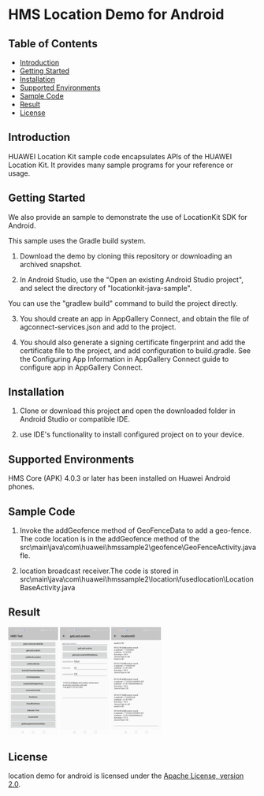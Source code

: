 # HMS Location Demo for Android


## Table of Contents

 * [Introduction](#introduction)
 * [Getting Started](#getting-started)
 * [Installation](#installation)
 * [Supported Environments](#supported-environments)
 * [Sample Code](#sample-code)
 * [Result](#result)
 * [License](#license)
 
 
## Introduction
HUAWEI Location Kit sample code encapsulates APIs of the HUAWEI Location Kit. It provides many sample programs for your reference or usage.
   

## Getting Started

We also provide an sample to demonstrate the use of LocationKit SDK for Android.

This sample uses the Gradle build system.
1. Download the demo by cloning this repository or downloading an archived snapshot.

2. In Android Studio, use the "Open an existing Android Studio project", and select the directory of "locationkit-java-sample".

You can use the "gradlew build" command to build the project directly.

3. You should create an app in AppGallery Connect, and obtain the file of agconnect-services.json and add to the project. 

4. You should also generate a signing certificate fingerprint and add the certificate file to the project, and add configuration to build.gradle. See the Configuring App Information in AppGallery Connect guide to configure app in AppGallery Connect.


## Installation
   
1. Clone or download this project and open the downloaded folder in Android Studio or compatible IDE.

2. use IDE's functionality to install configured project on to your device.
   

## Supported Environments
   HMS Core (APK) 4.0.3 or later has been installed on Huawei Android phones.

## Sample Code

1. Invoke the addGeofence method of GeoFenceData to add a geo-fence. The code location is in the addGeofence method of the  src\main\java\com\huawei\hmssample2\geofence\GeoFenceActivity.java fle.
   
2. location broadcast receiver.The code is stored in src\main\java\com\huawei\hmssample2\location\fusedlocation\LocationBaseActivity.java

## Result
<img src="images/home.jpg" width = 20% height = 20%>
<img src="images/locationgetlast.jpg" width = 20% height = 20%>
<img src="images/locationhd.jpg" width = 20% height = 20%>

##  License
location demo for android is licensed under the [Apache License, version 2.0](http://www.apache.org/licenses/LICENSE-2.0).
